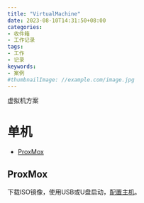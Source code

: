 ```yaml
---
title: "VirtualMachine"
date: 2023-08-10T14:31:50+08:00
categories:
- 收件箱
- 工作记录
tags:
- 工作
- 记录
keywords:
- 案例
#thumbnailImage: //example.com/image.jpg
---
```

虚拟机方案
<!--more-->
# 单机
- [ProxMox](https://www.proxmox.com/en/)

## ProxMox
下载ISO镜像，使用USB或U盘启动，[配置主机](https://pve.proxmox.com/pve-docs/chapter-sysadmin.html)。

